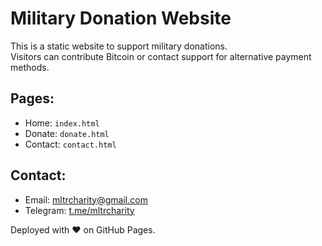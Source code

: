 # Military Donation Website

This is a static website to support military donations.  
Visitors can contribute Bitcoin or contact support for alternative payment methods.

## Pages:
- Home: `index.html`
- Donate: `donate.html`
- Contact: `contact.html`

## Contact:
- Email: [mltrcharity@gmail.com](mailto:mltrcharity@gmail.com)
- Telegram: [t.me/mltrcharity](https://t.me/mltrcharity)

Deployed with ❤️ on GitHub Pages.
